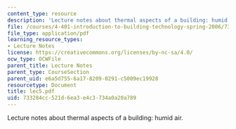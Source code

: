 ```yaml
---
content_type: resource
description: 'Lecture notes about thermal aspects of a building: humid air.'
file: /courses/4-401-introduction-to-building-technology-spring-2006/733284cc521d6ea3e4c3734a0a20a789_lec5.pdf
file_type: application/pdf
learning_resource_types:
- Lecture Notes
license: https://creativecommons.org/licenses/by-nc-sa/4.0/
ocw_type: OCWFile
parent_title: Lecture Notes
parent_type: CourseSection
parent_uid: e6a5d755-6a17-8209-0291-c5009ec19928
resourcetype: Document
title: lec5.pdf
uid: 733284cc-521d-6ea3-e4c3-734a0a20a789
---
```

Lecture notes about thermal aspects of a building: humid air.
